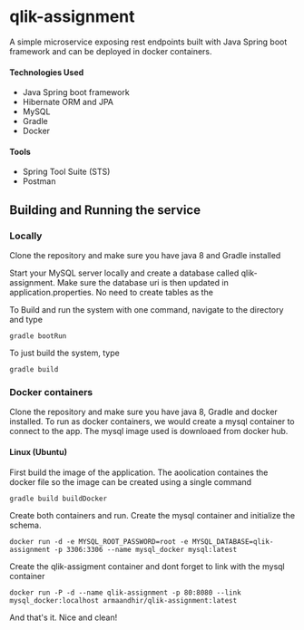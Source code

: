 # qlik-assignment
A simple microservice exposing rest endpoints built with Java Spring boot framework and can be deployed in docker containers.

#### Technologies Used
* Java Spring boot framework
* Hibernate ORM and JPA
* MySQL
* Gradle
* Docker

#### Tools
* Spring Tool Suite (STS)
* Postman

## Building and Running the service

### Locally
Clone the repository and make sure you have java 8 and Gradle installed

Start your MySQL server locally and create a database called qlik-assignment.
Make sure the database uri is then updated in application.properties.
No need to create tables as the 

To Build and run the system with one command, navigate to the directory and type
```
gradle bootRun
```
To just build the system, type
```
gradle build
```

### Docker containers
Clone the repository and make sure you have java 8, Gradle and docker installed.
To run as docker containers, we would create a mysql container to connect to the app. The mysql image used is downloaed from docker hub.
#### Linux (Ubuntu)
First build the image of the application. The aoolication containes the docker file so the image can be created using a single command
```
gradle build buildDocker
```
Create both containers and run.
Create the mysql container and initialize the schema.
```
docker run -d -e MYSQL_ROOT_PASSWORD=root -e MYSQL_DATABASE=qlik-assignment -p 3306:3306 --name mysql_docker mysql:latest
```

Create the qlik-assigment container and dont forget to link with the mysql container
```
docker run -P -d --name qlik-assignment -p 80:8080 --link mysql_docker:localhost armaandhir/qlik-assignment:latest
```
And that's it. Nice and clean!



